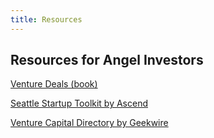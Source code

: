 ```yaml
---
title: Resources
---
```


## Resources for Angel Investors

[Venture Deals (book)](https://www.amazon.com/Venture-Deals-Smarter-Lawyer-Capitalist/dp/1119594820/)

[Seattle Startup Toolkit by Ascend](https://www.ascend.vc/seattle-startup-toolkit)

[Venture Capital Directory by Geekwire](https://www.geekwire.com/venture-capital/)